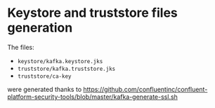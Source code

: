 # Keystore and truststore files generation

The files:
 - `keystore/kafka.keystore.jks`
 - `truststore/kafka.truststore.jks`
 - `truststore/ca-key`

were generated thanks to https://github.com/confluentinc/confluent-platform-security-tools/blob/master/kafka-generate-ssl.sh